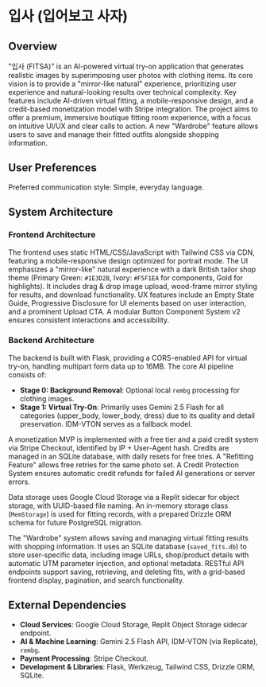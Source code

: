 # 입사 (입어보고 사자)

## Overview

"입사 (FITSA)" is an AI-powered virtual try-on application that generates realistic images by superimposing user photos with clothing items. Its core vision is to provide a "mirror-like natural" experience, prioritizing user experience and natural-looking results over technical complexity. Key features include AI-driven virtual fitting, a mobile-responsive design, and a credit-based monetization model with Stripe integration. The project aims to offer a premium, immersive boutique fitting room experience, with a focus on intuitive UI/UX and clear calls to action. A new "Wardrobe" feature allows users to save and manage their fitted outfits alongside shopping information.

## User Preferences

Preferred communication style: Simple, everyday language.

## System Architecture

### Frontend Architecture

The frontend uses static HTML/CSS/JavaScript with Tailwind CSS via CDN, featuring a mobile-responsive design optimized for portrait mode. The UI emphasizes a "mirror-like" natural experience with a dark British tailor shop theme (Primary Green: `#1E3D2B`, Ivory: `#F5F1EA` for components, Gold for highlights). It includes drag & drop image upload, wood-frame mirror styling for results, and download functionality. UX features include an Empty State Guide, Progressive Disclosure for UI elements based on user interaction, and a prominent Upload CTA. A modular Button Component System v2 ensures consistent interactions and accessibility.

### Backend Architecture

The backend is built with Flask, providing a CORS-enabled API for virtual try-on, handling multipart form data up to 16MB. The core AI pipeline consists of:
- **Stage 0: Background Removal**: Optional local `rembg` processing for clothing images.
- **Stage 1: Virtual Try-On**: Primarily uses Gemini 2.5 Flash for all categories (upper_body, lower_body, dress) due to its quality and detail preservation. IDM-VTON serves as a fallback model.

A monetization MVP is implemented with a free tier and a paid credit system via Stripe Checkout, identified by IP + User-Agent hash. Credits are managed in an SQLite database, with daily resets for free tries. A "Refitting Feature" allows free retries for the same photo set. A Credit Protection System ensures automatic credit refunds for failed AI generations or server errors.

Data storage uses Google Cloud Storage via a Replit sidecar for object storage, with UUID-based file naming. An in-memory storage class (`MemStorage`) is used for fitting records, with a prepared Drizzle ORM schema for future PostgreSQL migration.

The "Wardrobe" system allows saving and managing virtual fitting results with shopping information. It uses an SQLite database (`saved_fits.db`) to store user-specific data, including image URLs, shop/product details with automatic UTM parameter injection, and optional metadata. RESTful API endpoints support saving, retrieving, and deleting fits, with a grid-based frontend display, pagination, and search functionality.

## External Dependencies

*   **Cloud Services**: Google Cloud Storage, Replit Object Storage sidecar endpoint.
*   **AI & Machine Learning**: Gemini 2.5 Flash API, IDM-VTON (via Replicate), `rembg`.
*   **Payment Processing**: Stripe Checkout.
*   **Development & Libraries**: Flask, Werkzeug, Tailwind CSS, Drizzle ORM, SQLite.